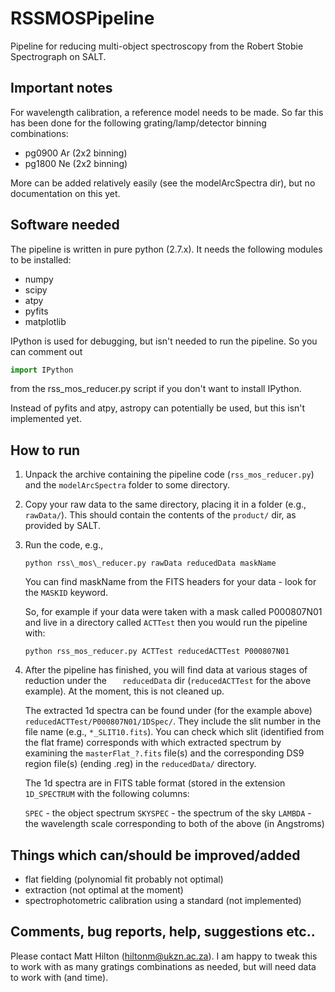 # RSSMOSPipeline
Pipeline for reducing multi-object spectroscopy from the Robert Stobie Spectrograph on SALT.

## Important notes
For wavelength calibration, a reference model needs to be made. So far this has been done for
the following grating/lamp/detector binning combinations:

* pg0900 Ar (2x2 binning)
* pg1800 Ne (2x2 binning)

More can be added relatively easily (see the modelArcSpectra dir), but no documentation on 
this yet.

## Software needed

The pipeline is written in pure python (2.7.x). It needs the following modules to be installed:

* numpy
* scipy
* atpy
* pyfits
* matplotlib

IPython is used for debugging, but isn't needed to run the pipeline. So you can comment out
```python
import IPython
``` 
from the rss\_mos\_reducer.py script if you don't want to install IPython.

Instead of pyfits and atpy, astropy can potentially be used, but this isn't implemented yet.

## How to run

1. Unpack the archive containing the pipeline code (`rss_mos_reducer.py`) and the `modelArcSpectra`
folder to some directory.

2. Copy your raw data to the same directory, placing it in a folder (e.g., `rawData/`). This 
should contain the contents of the `product/` dir, as provided by SALT.

3.  Run the code, e.g.,

    ```
    python rss\_mos\_reducer.py rawData reducedData maskName
    ```

    You can find maskName from the FITS headers for your data - look for the `MASKID` keyword.

    So, for example if your data were taken with a mask called P000807N01 and live in a directory
    called `ACTTest` then you would run the pipeline with:

    ```
    python rss_mos_reducer.py ACTTest reducedACTTest P000807N01
    ```

4.  After the pipeline has finished, you will find data at various stages of reduction under the
`   reducedData` dir (`reducedACTTest` for the above example). At the moment, this is not cleaned up.

    The extracted 1d spectra can be found under (for the example above) `reducedACTTest/P000807N01/1DSpec/`.
    They include the slit number in the file name (e.g., `*_SLIT10.fits`). You can check which slit
    (identified from the flat frame) corresponds with which extracted spectrum by examining the
    `masterFlat_?.fits` file(s) and the corresponding DS9 region file(s) (ending .reg) in the `reducedData/`
    directory.

    The 1d spectra are in FITS table format (stored in the extension `1D_SPECTRUM` with the following 
    columns:

    `SPEC` 		- the object spectrum
    `SKYSPEC` 	- the spectrum of the sky
    `LAMBDA`	- the wavelength scale corresponding to both of the above (in Angstroms)

## Things which can/should be improved/added
* flat fielding (polynomial fit probably not optimal)
* extraction (not optimal at the moment)
* spectrophotometric calibration using a standard (not implemented)

## Comments, bug reports, help, suggestions etc..
Please contact Matt Hilton (hiltonm@ukzn.ac.za). I am happy to tweak this to work with as many
gratings combinations as needed, but will need data to work with (and time).

